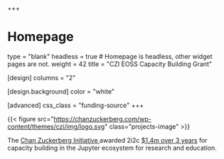 +++
# Homepage
type = "blank"
headless = true  # Homepage is headless, other widget pages are not.
weight = 42
title = "CZI EOSS Capacity Building Grant"

[design]
  columns = "2"

  [design.background]
    color = "white"

[advanced]
  css_class = "funding-source"
+++

{{< figure src="https://chanzuckerberg.com/wp-content/themes/czi/img/logo.svg" class="projects-image" >}}

The [Chan Zuckerberg Initiative ](https://chanzuckerberg.com/eoss/) awarded 2i2c [$1.4m over 3 years](/posts/czi-core-support) for capacity building in the Jupyter ecosystem for research and education.
